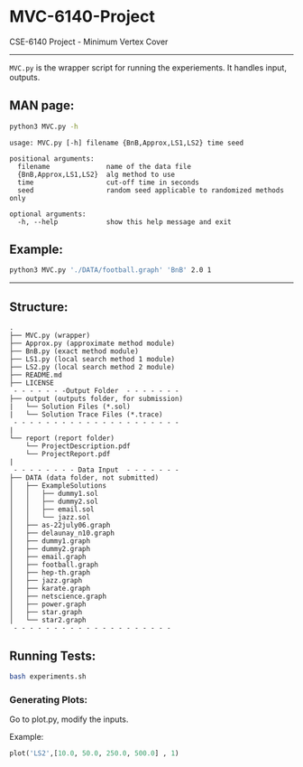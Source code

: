 # MVC-6140-Project
CSE-6140 Project - Minimum Vertex Cover

---

`MVC.py` is the wrapper script for running the experiements. It handles input, outputs. 

## MAN page:
```bash
python3 MVC.py -h
```

```
usage: MVC.py [-h] filename {BnB,Approx,LS1,LS2} time seed

positional arguments:
  filename              name of the data file
  {BnB,Approx,LS1,LS2}  alg method to use
  time                  cut-off time in seconds
  seed                  random seed applicable to randomized methods only

optional arguments:
  -h, --help            show this help message and exit
```

## Example:

```zsh
python3 MVC.py './DATA/football.graph' 'BnB' 2.0 1  
```

---

## Structure:
```tree
.
├── MVC.py (wrapper)
├── Approx.py (approximate method module)
├── BnB.py (exact method module)
├── LS1.py (local search method 1 module)
├── LS2.py (local search method 2 module)
├── README.md
├── LICENSE
 - - - - - - -Output Folder  - - - - - - - 
├── output (outputs folder, for submission)
|   └── Solution Files (*.sol)
|   └── Solution Trace Files (*.trace)
 - - - - - - - - - - - - - - - - - - - - -
|
└── report (report folder)
    └── ProjectDescription.pdf
    └── ProjectReport.pdf
|    
 - - - - - - - - Data Input  - - - - - - - 
├── DATA (data folder, not submitted)
│   ├── ExampleSolutions
│   │   ├── dummy1.sol
│   │   ├── dummy2.sol
│   │   ├── email.sol
│   │   └── jazz.sol
│   ├── as-22july06.graph
│   ├── delaunay_n10.graph
│   ├── dummy1.graph
│   ├── dummy2.graph
│   ├── email.graph
│   ├── football.graph
│   ├── hep-th.graph
│   ├── jazz.graph
│   ├── karate.graph
│   ├── netscience.graph
│   ├── power.graph
│   ├── star.graph
│   └── star2.graph
 - - - - - - - - - - - - - - - - - - - -

```

## Running Tests:
```bash
bash experiments.sh
```
### Generating Plots:

Go to plot.py, modify the inputs.

Example:

```python
plot('LS2',[10.0, 50.0, 250.0, 500.0] , 1)
```
